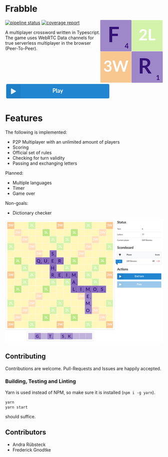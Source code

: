 # Frabble

<img align="right" width="200" height="200" src="https://raw.githubusercontent.com/Prior99/frabble/master/images/logo.png">

[![pipeline status](https://gitlab.com/prior99/frabble/badges/master/pipeline.svg)](https://github.com/Prior99/frabble)
[![coverage report](https://gitlab.com/prior99/frabble/badges/master/coverage.svg)](https://github.com/Prior99/frabble)

A multiplayer crossword written in Typescript.
The game uses WebRTC Data channels for true serverless multiplayer in the browser (Peer-To-Peer).

[![play](https://raw.githubusercontent.com/Prior99/frabble/master/images/play.png)](https://prior99.gitlab.io/frabble)

# Features

The following is implemented:

 * P2P Multiplayer with an unlimited amount of players
 * Scoring
 * Official set of rules
 * Checking for turn validity
 * Passing and exchanging letters

Planned:

 * Multiple languages
 * Timer
 * Game over

Non-goals:

 * Dictionary checker

<p align="center">
    <img width="600" src="https://raw.githubusercontent.com/Prior99/frabble/master/images/screenshot-1.png">
</p>

## Contributing

Contributions are welcome. Pull-Requests and Issues are happily accepted.

### Building, Testing and Linting

Yarn is used instead of NPM, so make sure it is installed (`npm i -g yarn`).

```
yarn
yarn start
```

should suffice.


## Contributors

 - Andra Rübsteck
 - Frederick Gnodtke
